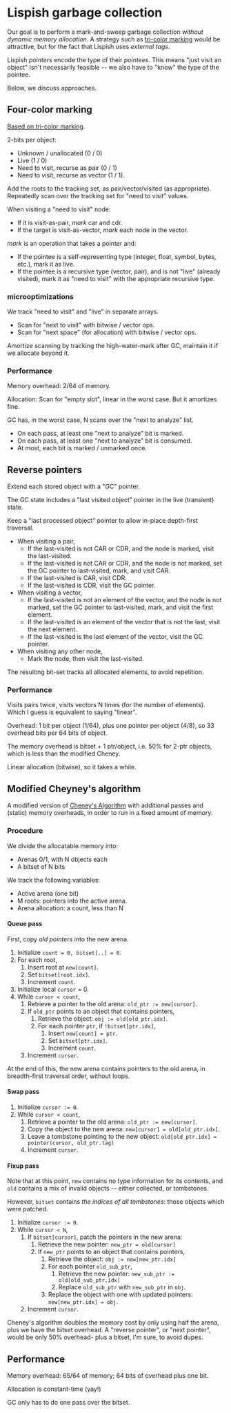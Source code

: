 # Lispish garbage collection

Our goal is to perform a mark-and-sweep garbage collection _without dynamic memory allocation_.
A strategy such as [tri-color marking](https://en.wikipedia.org/wiki/Tracing_garbage_collection)
would be attractive, but for the fact that Lispish uses _external tags_.

Lispish _pointers_ encode the type of their _pointees_.
This means "just visit an object" isn't necessarily feasible -- we also have to "know"
the type of the pointee.

Below, we discuss approaches.

## Four-color marking

[Based on tri-color marking](https://en.wikipedia.org/wiki/Tracing_garbage_collection#Tri-color_marking).

2-bits per object:

- Unknown / unallocated (0 / 0)
- Live (1 / 0)
- Need to visit, recurse as pair (0 / 1)
- Need to visit, recurse as vector (1 / 1).

Add the roots to the tracking set, as pair/vector/visited (as appropriate).
Repeatedly scan over the tracking set for "need to visit" values.

When visiting a "need to visit" node:
- If it is visit-as-pair, _mark_ car and cdr.
- If the target is visit-as-vector, _mark_ each node in the vector.

_mark_ is an operation that takes a pointer and:

- If the pointee is a self-representing type (integer, float, symbol, bytes, etc.),
  mark it as live.
- If the pointee is a recursive type (vector, pair),
  and is not "live" (already visited),
  mark it as "need to visit" with the appropriate recursive type.

### microoptimizations

We track "need to visit" and "live" in separate arrays.
- Scan for "next to visit" with bitwise / vector ops.
- Scan for "next space" (for allocation) with bitwise / vector ops.

Amortize scanning by tracking the high-water-mark after GC,
maintain it if we allocate beyond it.

### Performance

Memory overhead: 2/64 of memory.

Allocation: Scan for "empty slot", linear in the worst case.
But it amortizes fine.

GC has, in the worst case, N scans over the "next to analyze" list.
- On each pass, at least one "next to analyze" bit is marked.
- On each pass, at least one "next to analyze" bit is consumed.
- At most, each bit is marked / unmarked once.

## Reverse pointers

Extend each stored object with a "GC" pointer.

The GC state includes a "last visited object" pointer
in the live (transient) state.

Keep a "last processed object" pointer to allow in-place depth-first traversal.

- When visiting a pair,
  - If the last-visited is not CAR or CDR, and the node is marked, visit the last-visited.
  - If the last-visited is not CAR or CDR, and the node is not marked, set the GC pointer to last-visited, mark, and visit CAR.
  - If the last-visited is CAR, visit CDR.
  - If the last-visited is CDR, visit the GC pointer.
- When visiting a vector,
  - If the last-visited is not an element of the vector, and the node is not marked, set the GC pointer to last-visited, mark, and visit the first element.
  - If the last-visited is an element of the vector that is not the last, visit the next element.
  - If the last-visited is the last element of the vector, visit the GC pointer.
- When visiting any other node,
  - Mark the node, then visit the last-visited.

The resulting bit-set tracks all allocated elements,
to avoid repetition.

### Performance

Visits pairs twice, visits vectors N times (for the number of elements).
Which I guess is equivalent to saying "linear".

Overhead: 1 bit per object (1/64), plus one pointer per object (4/8),
so 33 overhead bits per 64 bits of object.

The memory overhead is bitset + 1 ptr/object, i.e. 50% for 2-ptr objects,
which is less than the modified Cheney.

Linear allocation (bitwise), so it takes a while.

## Modified Cheyney's algorithm

A modified version of [Cheney's Algorithm](https://en.wikipedia.org/wiki/Cheney%27s_algorithm)
with additional passes and (static) memory overheads, in order to run in a fixed amount of memory.

### Procedure 

We divide the allocatable memory into:
- Arenas 0/1, with N objects each
- A bitset of N bits

We track the following variables:
- Active arena (one bit)
- M roots: pointers into the active arena.
- Arena allocation: a count, less than N

#### Queue pass

First, copy _old pointers_ into the new arena.

1. Initialize `count = 0, bitset[..] = 0`.
2. For each root,
   1. Insert root at `new[count]`.
   2. Set `bitset[root.idx]`.
   3. Increment `count`.
3. Initialize local `cursor` = 0.
4. While `cursor < count`,
   1. Retrieve a pointer to the old arena: `old_ptr := new[cursor]`.
   2. If `old_ptr` points to an object that contains pointers,
      1. Retrieve the object: `obj := old[old_ptr.idx]`.
      2. For each pointer `ptr`, if `!bitset[ptr.idx]`,
         1. Insert `new[count] = ptr`.
         2. Set `bitset[ptr.idx]`.
         3. Increment `count`.
   3. Increment `cursor`.

At the end of this, the new arena contains pointers to the old
arena, in breadth-first traversal order, without loops.

#### Swap pass

1. Initialize `cursor := 0`.
2. While `cursor < count`,
   1. Retrieve a pointer to the old arena: `old_ptr := new[cursor]`.
   2. Copy the object to the new arena: `new[cursor] = old[old_ptr.idx]`.
   3. Leave a tombstone pointing to the new object: `old[old_ptr.idx] = pointer(cursor, old_ptr.tag)`
   4. Increment `cursor`.

#### Fixup pass

Note that at this point, `new` contains no type information for its contents,
and `old` contains a mix of invalid objects -- either collected, or tombstones.

However, `bitset` contains _the indices of all tombstones_: those objects
which were patched.

1. Initialize `cursor := 0`.
2. While `cursor < N`,
   1. If `bitset[cursor]`, patch the pointers in the new arena:
      1. Retrieve the new pointer: `new_ptr = old[cursor]`
      2. If `new_ptr` points to an object that contains pointers,
         1. Retrieve the object: `obj := new[new_ptr.idx]`
         2. For each pointer `old_sub_ptr`,
             1. Retrieve the new pointer: `new_sub_ptr := old[old_sub_ptr.idx]`
             2. Replace `old_sub_ptr` with `new_sub_ptr` in `obj`.
         3. Replace the object with one with updated pointers: `new[new_ptr.idx] = obj`.
   2. Increment `cursor`.

Cheney's algorithm doubles the memory cost by only using half the arena,
plus we have the bitset overhead. A "reverse pointer", or "next pointer",
would be only 50% overhead- plus a bitset, I'm sure, to avoid dupes.

## Performance

Memory overhead: 65/64 of memory; 64 bits of overhead plus one bit.

Allocation is constant-time (yay!)

GC only has to do one pass over the bitset.
